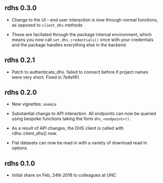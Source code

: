 ## rdhs 0.3.0

* Change to the UI - end user interaction is now through normal functions, as opposed
to `client_dhs` methods

* These are faciliated through the package internal environment, which means you now call
`set_dhs_credentials()` once with your credentials and the package handles everything else in 
the backend. 

## rdhs 0.2.1

* Patch to authenticate_dhs. failed to connect before if project names were very short. Fixed in 7e4ef81.

## rdhs 0.2.0

* New vignettes: `anemia`

* Substantial change to API interaction. All endpoints can now be queried using
bespoke functions taking the form `dhs_<endpoint>()`.

* As a result of API changes, the DHS client is called with rdhs::client_dhs() now.

* Flat datasets can now be read in with a variety of download read in options

## rdhs 0.1.0

* Initial share on Feb, 24th 2018 to colleagues at UNC
